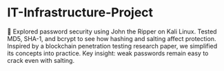 # IT-Infrastructure-Project
🔐 Explored password security using John the Ripper on Kali Linux. Tested MD5, SHA-1, and bcrypt to see how hashing and salting affect protection. Inspired by a blockchain penetration testing research paper, we simplified its concepts into practice. Key insight: weak passwords remain easy to crack even with salting.
